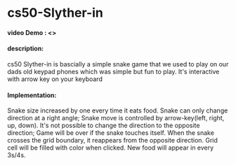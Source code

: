 # cs50-Slyther-in

#### video Demo : <>

#### description:

cs50 Slyther-in is bascially a simple snake game that we used to play on our dads old keypad phones which was simple but fun to play. 
It's interactive with arrow key on your keyboard




#### Implementation:
Snake size increased by one every time it eats food.
Snake can only change direction at a right angle;
Snake move is controlled by arrow-key(left, right, up, down).
It's not possible to change the direction to the opposite direction;
Game will be over if the snake touches itself.
When the snake crosses the grid boundary, it reappears from the opposite direction.
Grid cell will be filled with color when clicked.
New food will appear in every 3s/4s.